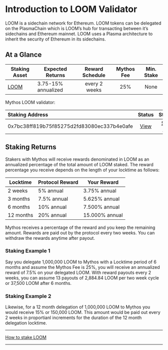 # Introduction to LOOM Validator

LOOM is a sidechain network for Ethereum. LOOM tokens can be delegated on the PlasmaChain which is LOOM’s hub for transacting between it’s sidechains and Ethereum mainnet. LOOM uses a Plasma architecture to inherit the security of Ethereum in its sidechains.

## At a Glance

| Staking Asset | Expected Returns | Reward Schedule | Mythos Fee | Min. Stake |
| ------------ | ------------- | :------------: | :------------: | :------------: |
| [LOOM](https://messari.io/asset/loom-network) | 3.75-15% annualized | every 2 weeks | 25% | None |

Mythos LOOM validator: 

| Staking Address  | Status | Staking |
| :------------ | :------------: | :------------: |
| 0x7bc38ff819b75f85275d2fd83080ec337b4e0afe | [View](https://dashboard.dappchains.com/validators) | [Stake Now](loom-how/) |18C78D135C9D81D74F6234DBD268C47F0F89E844) |



## Staking Returns

Stakers with Mythos will receive rewards denominated in LOOM as an annualized percentage of the total amount of LOOM staked. The reward percentage you receive depends on the length of your locktime as follows:

| Locktime | Protocol Reward | Your Reward |
| ------------ | ------------- | ------------ |
| 2 weeks | 5% annual  | 3.75% annual |
| 3 months | 7.5% annual  | 5.625% annual |
| 6 months | 10% annual  | 7.500% annual |
| 12 months | 20% annual  | 15.000% annual |

Mythos receives a percentage of the reward and you keep the remaining amount. Rewards are paid out by the protocol every two weeks. You can withdraw the rewards anytime after payout.

### Staking Example 1

Say you delegate 1,000,000 LOOM to Mythos with a Locktime period of 6 months and assume the Mythos Fee is 25%, you will receive an annualized reward of 7.5% on your delegated LOOM. With reward payouts every 2 weeks, you can assume 13 payouts of 2,884.84 LOOM per two week cycle or 37,500 LOOM after 6 months. 

### Staking Example 2

Likewise, for a 12 month delegation of 1,000,000 LOOM to Mythos you would receive 15% or 150,000 LOOM. This amount would be paid out every 2 weeks in proportianl increments for the duration of the 12 month delegation locktime.


---
[How to stake LOOM](loom-how/)

---

<br/><br/>